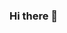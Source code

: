 ### Hi there 👋

<!--
**Slimysnorp/Slimysnorp** is a ✨ _special_ ✨ repository because its `README.md` (this file) appears on your GitHub profile.

Here are some ideas to get you started:

- 🔭 I’m currently working on ... repostitories
- 🌱 I’m currently learning ... coding
- 👯 I’m looking to collaborate on ...
- 🤔 I’m looking for help with ... coding
- 💬 Ask me about ... coding
- 📫 How to reach me: ... hpeacock.24@acsamman.edu.jo
- 😄 Pronouns: ... He/Him
- ⚡ Fun fact: ... N/A
-->
